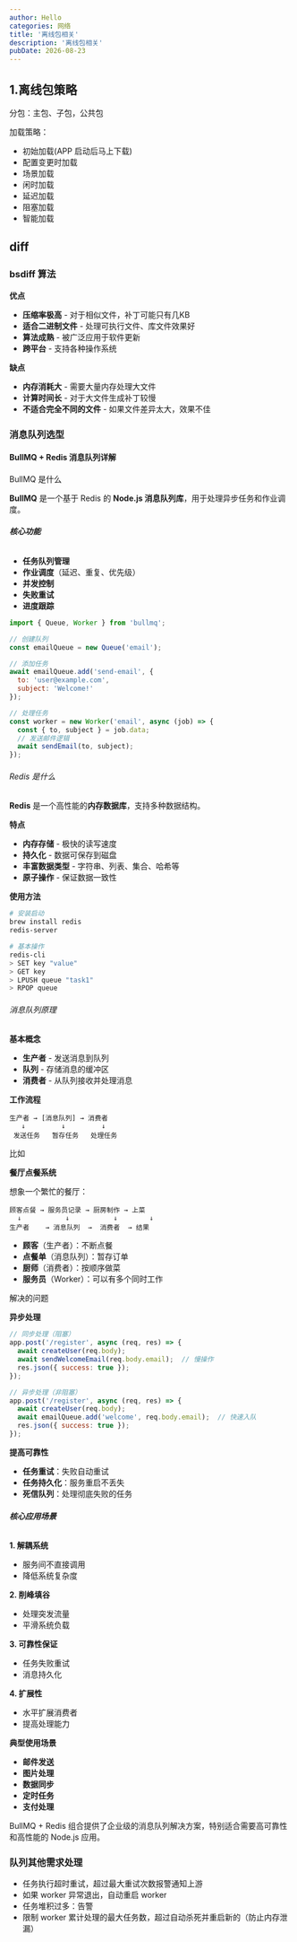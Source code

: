 ```yaml
---
author: Hello
categories: 网络
title: '离线包相关'
description: '离线包相关'
pubDate: 2026-08-23 
---
```



## 1.离线包策略

分包：主包、子包，公共包

加载策略：

- 初始加载(APP 启动后马上下载)
- 配置变更时加载
- 场景加载
- 闲时加载
- 延迟加载
- 阻塞加载
- 智能加载





## diff

### bsdiff 算法

**优点**

- **压缩率极高** - 对于相似文件，补丁可能只有几KB
- **适合二进制文件** - 处理可执行文件、库文件效果好
- **算法成熟** - 被广泛应用于软件更新
- **跨平台** - 支持各种操作系统

**缺点**

- **内存消耗大** - 需要大量内存处理大文件
- **计算时间长** - 对于大文件生成补丁较慢
- **不适合完全不同的文件** - 如果文件差异太大，效果不佳



### 消息队列选型

#### BullMQ + Redis 消息队列详解

BullMQ 是什么

**BullMQ** 是一个基于 Redis 的 **Node.js 消息队列库**，用于处理异步任务和作业调度。

###### **核心功能**

- **任务队列管理**
- **作业调度**（延迟、重复、优先级）
- **并发控制**
- **失败重试**
- **进度跟踪**



```javascript
import { Queue, Worker } from 'bullmq';

// 创建队列
const emailQueue = new Queue('email');

// 添加任务
await emailQueue.add('send-email', {
  to: 'user@example.com',
  subject: 'Welcome!'
});

// 处理任务
const worker = new Worker('email', async (job) => {
  const { to, subject } = job.data;
  // 发送邮件逻辑
  await sendEmail(to, subject);
});
```



###### Redis 是什么

**Redis** 是一个高性能的**内存数据库**，支持多种数据结构。

**特点**

- **内存存储** - 极快的读写速度
- **持久化** - 数据可保存到磁盘
- **丰富数据类型** - 字符串、列表、集合、哈希等
- **原子操作** - 保证数据一致性

**使用方法**

```bash
# 安装启动
brew install redis
redis-server

# 基本操作
redis-cli
> SET key "value"
> GET key
> LPUSH queue "task1"
> RPOP queue
```



###### 消息队列原理

**基本概念**

- **生产者** - 发送消息到队列
- **队列** - 存储消息的缓冲区
- **消费者** - 从队列接收并处理消息

**工作流程**

```
生产者 → [消息队列] → 消费者
   ↓         ↓         ↓
 发送任务   暂存任务   处理任务
```

比如

**餐厅点餐系统**

想象一个繁忙的餐厅：

```
顾客点餐 → 服务员记录 → 厨房制作 → 上菜
  ↓           ↓           ↓        ↓
生产者    → 消息队列  →  消费者  → 结果
```

- **顾客**（生产者）：不断点餐
- **点餐单**（消息队列）：暂存订单
- **厨师**（消费者）：按顺序做菜
- **服务员**（Worker）：可以有多个同时工作





解决的问题

**异步处理**

```javascript
// 同步处理（阻塞）
app.post('/register', async (req, res) => {
  await createUser(req.body);
  await sendWelcomeEmail(req.body.email);  // 慢操作
  res.json({ success: true });
});

// 异步处理（非阻塞）
app.post('/register', async (req, res) => {
  await createUser(req.body);
  await emailQueue.add('welcome', req.body.email);  // 快速入队
  res.json({ success: true });
});
```

**提高可靠性**

- **任务重试**：失败自动重试
- **任务持久化**：服务重启不丢失
- **死信队列**：处理彻底失败的任务



###### **核心应用场景**

**1. 解耦系统**

- 服务间不直接调用
- 降低系统复杂度

**2. 削峰填谷**

- 处理突发流量
- 平滑系统负载

**3. 可靠性保证**

- 任务失败重试
- 消息持久化

**4. 扩展性**

- 水平扩展消费者
- 提高处理能力



**典型使用场景**

- **邮件发送**
- **图片处理**
- **数据同步**
- **定时任务**
- **支付处理**

BullMQ + Redis 组合提供了企业级的消息队列解决方案，特别适合需要高可靠性和高性能的 Node.js 应用。





### 队列其他需求处理

- 任务执行超时重试，超过最大重试次数报警通知上游
- 如果 worker 异常退出，自动重启 worker
- 任务堆积过多：告警
- 限制 worker 累计处理的最大任务数，超过自动杀死并重启新的（防止内存泄漏）